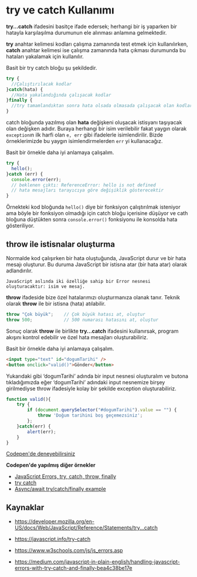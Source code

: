 # try ve catch Kullanımı

**try...catch** ifadesini basitçe ifade edersek; herhangi bir iş yaparken bir hatayla karşılaşılma durumunun ele alınması anlamına gelmektedir. 

**try** anahtar kelimesi kodları çalışma zamanında test etmek için kullanılırken, **catch** anahtar kelimesi ise çalışma zamanında hata çıkması durumunda bu hataları yakalamak için kullanılır.

Basit bir try catch bloğu şu şekildedir.

```javascript
try {
  //Çalıştırılacak kodlar
}catch(hata) {
  //Hata yakalandığında çalışacak kodlar
}finally {
  //try tamamlandıktan sonra hata olsada olmasada çalışacak olan kodlar.
}
```

catch bloğunda yazılmış olan **hata** değişkeni oluşacak istisyanı taşıyacak olan değişken adıdır. Buraya herhangi bir isim verilebilir fakat yaygın olarak `exception`ın ilk harfi olan `e, err` gibi ifadelerle isimlendirilir. Bizde örneklerimizde bu yaygın isimlendirmelerden `err` yi kullanacağız.

Basit bir örnekle daha iyi anlamaya çalışalım.

```javascript
try {
  hello();
}catch (err) {
  console.error(err);
  // beklenen çıktı: ReferenceError: hello is not defined
  // hata mesajları tarayıcıya göre değişiklik gösterecektir
}
```

Örnekteki kod bloğunda `hello()` diye bir fonksiyon çalıştırılmak isteniyor ama böyle bir fonksiyon olmadığı için catch bloğu içerisine düşüyor ve cath bloğuna düştükten sonra `console.error()` fonksiyonu ile konsolda hata gösteriliyor.

## throw ile istisnalar oluşturma

Normalde kod çalışırken bir hata oluştuğunda, JavaScript durur ve bir hata mesajı oluşturur. Bu duruma JavaScript bir istisna atar (bir hata atar) olarak adlandırılır.

`JavaScript aslında iki özelliğe sahip bir Error nesnesi oluşturacaktır: isim ve mesaj.`

**throw** ifadeside bize özel hatalarımızı oluşturmanıza olanak tanır. Teknik olarak **throw** ile bir istisna (hata) atılabilir.

```javascript
throw "Çok büyük";    // Çok büyük hatası at, oluştur
throw 500;            // 500 numarası hatasını at, oluştur
```

Sonuç olarak **throw** ile birlikte **try...catch** ifadesini kullanırsak, program akışını kontrol edebilir ve özel hata mesajları oluşturabiliriz.

Basit bir örnekle daha iyi anlamaya çalışalım.

```html
<input type="text" id="dogumTarihi" />
<button onclick="valid()">Gönder</button>
```

Yukarıdaki gibi ‘dogumTarihi’ adında bir input nesnesi oluşturalım ve butona tıkladığımızda eğer ‘dogumTarihi’ adındaki input nesnemize birşey girilmediyse throw ifadesiyle kolay bir şekilde exception oluşturabiliriz.


```javascript
function valid(){
    try {
        if (document.querySelector("#dogumTarihi").value == "") {
            throw 'Doğum tarihini boş geçemezsiniz';
        };
    }catch(err) {
        alert(err);
    }
}
```

[Codepen'de deneyebilirsiniz](https://codepen.io/yavuzalikorkut/pen/poELLXL)

**Codepen'de yapılmış diğer örnekler**
- [JavaScript Errors, try, catch, throw, finally](https://codepen.io/PaFF/pen/VYmwbx)
- [try catch](https://codepen.io/beaucarnes/pen/rwBmWE?editors=0012)
- [Async/await try/catch/finally example](https://codepen.io/malyw/pen/BwoYqX)


## Kaynaklar

- https://developer.mozilla.org/en-US/docs/Web/JavaScript/Reference/Statements/try...catch

- https://javascript.info/try-catch

- https://www.w3schools.com/js/js_errors.asp

- https://medium.com/javascript-in-plain-english/handling-javascript-errors-with-try-catch-and-finally-bea4c38be17e


